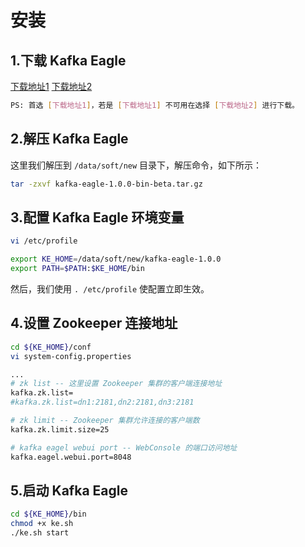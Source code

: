 # 安装

## 1.下载 Kafka Eagle
[下载地址1](https://coding.net/u/smartloli/p/kafka-eagle-bin/git/raw/master/kafka-eagle-1.0.0-bin-beta.tar.gz)
[下载地址2](https://gitlab.com/smartloli/kafka-eagle-bin/raw/master/kafka-eagle-1.0.0-bin-beta.tar.gz)

```bash
PS: 首选 [下载地址1]，若是 [下载地址1] 不可用在选择 [下载地址2] 进行下载。
```

## 2.解压 Kafka Eagle
这里我们解压到 ``` /data/soft/new ``` 目录下，解压命令，如下所示：
```bash
tar -zxvf kafka-eagle-1.0.0-bin-beta.tar.gz
```

## 3.配置 Kafka Eagle 环境变量
```bash
vi /etc/profile

export KE_HOME=/data/soft/new/kafka-eagle-1.0.0
export PATH=$PATH:$KE_HOME/bin
```
然后，我们使用 ``` . /etc/profile ``` 使配置立即生效。

## 4.设置 Zookeeper 连接地址
```bash
cd ${KE_HOME}/conf
vi system-config.properties

...
# zk list -- 这里设置 Zookeeper 集群的客户端连接地址
kafka.zk.list=
#kafka.zk.list=dn1:2181,dn2:2181,dn3:2181

# zk limit -- Zookeeper 集群允许连接的客户端数
kafka.zk.limit.size=25

# kafka eagel webui port -- WebConsole 的端口访问地址
kafka.eagel.webui.port=8048
```

## 5.启动 Kafka Eagle
```bash
cd ${KE_HOME}/bin
chmod +x ke.sh
./ke.sh start
```
